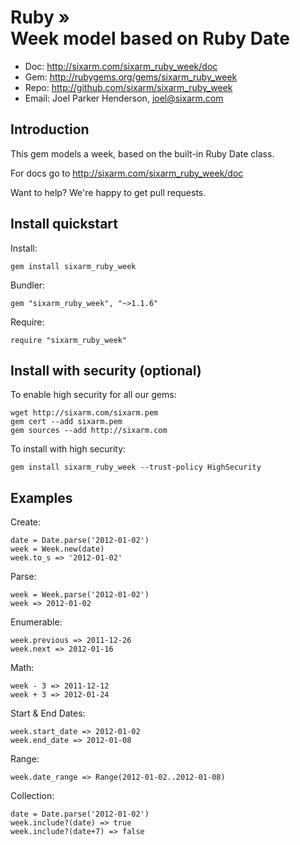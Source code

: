 # Ruby » <br> Week model based on Ruby Date

* Doc: <http://sixarm.com/sixarm_ruby_week/doc>
* Gem: <http://rubygems.org/gems/sixarm_ruby_week>
* Repo: <http://github.com/sixarm/sixarm_ruby_week>
* Email: Joel Parker Henderson, <joel@sixarm.com>


## Introduction

This gem models a week, based on the built-in Ruby Date class.

For docs go to <http://sixarm.com/sixarm_ruby_week/doc>

Want to help? We're happy to get pull requests.


## Install quickstart

Install:

    gem install sixarm_ruby_week

Bundler:

    gem "sixarm_ruby_week", "~>1.1.6"

Require:

    require "sixarm_ruby_week"


## Install with security (optional)

To enable high security	for all	our gems:

    wget http://sixarm.com/sixarm.pem
    gem cert --add sixarm.pem
    gem sources --add http://sixarm.com

To install with high security:

    gem install sixarm_ruby_week --trust-policy HighSecurity


## Examples

Create:
    
    date = Date.parse('2012-01-02')
    week = Week.new(date)
    week.to_s => '2012-01-02'

Parse:

    week = Week.parse('2012-01-02')
    week => 2012-01-02

Enumerable:

    week.previous => 2011-12-26
    week.next => 2012-01-16

Math:

    week - 3 => 2011-12-12
    week + 3 => 2012-01-24

Start & End Dates:

    week.start_date => 2012-01-02
    week.end_date => 2012-01-08

Range:

    week.date_range => Range(2012-01-02..2012-01-08)

Collection:

    date = Date.parse('2012-01-02')
    week.include?(date) => true
    week.include?(date+7) => false
